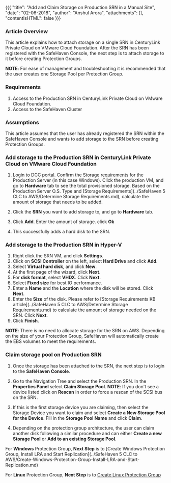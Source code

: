 {{{
  "title": "Add and Claim Storage on Production SRN in a Manual Site",
  "date": "02-06-2018",
  "author": "Anshul Arora",
  "attachments": [],
  "contentIsHTML": false
}}}

### Article Overview
This article explains how to attach storage on a single SRN in CenturyLink Private Cloud on VMware Cloud Foundation. After the SRN has been registered with the SafeHaven Console, the next step is to attach storage to it before creating Protection Groups.

**NOTE**: For ease of management and troubleshooting it is recommended that the user creates one Storage Pool per Protection Group.

### Requirements
1. Access to the Production SRN in CenturyLink Private Cloud on VMware Cloud Foundation.
2. Access to the SafeHaven Cluster

### Assumptions
This article assumes that the user has already registered the SRN within the SafeHaven Console and wants to add storage to the SRN before creating Protection Groups.

### Add storage to the Production SRN in CenturyLink Private Cloud on VMware Cloud Foundation

1. Login to DCC portal. Confirm the Storage requirements for the Production Server (in this case Windows). Click the production VM, and go to **Hardware** tab to see the total provisioned storage. Based on the Production Server O.S. Type and [Storage Requirements](../SafeHaven 5 CLC to AWS/Determine Storage Requirements.md), calculate the amount of storage that needs to be added.

2. Click the **SRN** you want to add storage to, and go to **Hardware** tab.  

3. Click **Add**. Enter the amount of storage. click **Ok**

4. This successfully adds a hard disk to the SRN.

### Add storage to the Production SRN in Hyper-V

1. Right click the SRN VM, and click **Settings**.
2. Click on **SCSI Controller** on the left, select **Hard Drive** and click **Add**.
3. Select **Virtual hard disk**, and click **New**.
4. At the first page of the wizard, click **Next**.
5. For **disk format**, select **VHDX**. Click **Next**.
6. Select **Fixed size** for best IO performance.
7. Enter a **Name** and the **Location** where the disk will be stored. Click **Next**.
8. Enter the **Size** of the disk. Please refer to [Storage Requirements KB article](../SafeHaven 5 CLC to AWS/Determine Storage Requirements.md) to calculate the amount of storage needed on the SRN. Click **Next**.
9. Click **Finish**.

**NOTE**: There is no need to allocate storage for the SRN on AWS. Depending on the size of your Protection Group, SafeHaven will automatically create the EBS volumes to meet the requirements.

### Claim storage pool on Production SRN
1. Once the storage has been attached to the SRN, the next step is to login to the **SafeHaven Console**.
2. Go to the Navigation Tree and select the Production SRN. In the **Properties Panel** select **Claim Storage Pool**.
**NOTE**: If you don't see a device listed click on **Rescan** in order to force a rescan of the SCSI bus on the SRN.

3. If this is the first storage device you are claiming, then select the Storage Device you want to claim and select **Create a New Storage Pool for the Device**. Fill in the **Storage Pool Name** and click **Claim**.

4. Depending on the protection group architecture, the user can claim another disk following a similar procedure and can either **Create a new Storage Pool** or **Add to an existing Storage Pool**.

For **Windows** Protection Group, **Next Step** is to [Create Windows Protection Group, Install LRA and Start Replication](../SafeHaven 5 CLC to AWS/Create-Windows-Protection-Group-Install-LRA-and-Start-Replication.md)

For **Linux** Protection Group, **Next Step** is to [Create Linux Protection Group](Create-Linux-PG-Production-manual.md)

